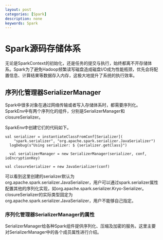 ```yaml
---
layout: post
categories: [Spark]
description: none
keywords: Spark
---
```

# Spark源码存储体系
无论是SparkContext的初始化，还是任务的提交与执行，始终都离不开存储体系。Spark为了避免Hadoop频繁读写磁盘造成磁盘I/O成为性能瓶颈，优先会将配置信息、计算结果等数据存入内存，这极大地提升了系统的执行效率。

## 序列化管理器SerializerManager
Spark中很多对象在通过网络传输或者写入存储体系时，都需要序列化。SparkEnv中有两个序列化的组件，分别是SerializerManager和closureSerializer。

SparkEnv中创建它们的代码如下。
```
val serializer = instantiateClassFromConf[Serializer](
    "spark.serializer", "org.apache.spark.serializer.JavaSerializer")
  logDebug(s"Using serializer: $ {serializer.getClass}")

  val serializerManager = new SerializerManager(serializer, conf, ioEncryptionKey)

val closureSerializer = new JavaSerializer(conf)
```
可以看到这里创建的serializer默认为org.apache.spark.serializer.JavaSerializer，用户可以通过spark.serializer属性配置其他的序列化实现，如org.apache.spark.serializer.Kryo-Serializer。closureSerializer的实际类型固定为org.apache.spark.serializer.JavaSerializer，用户不能够自己指定。

### 序列化管理器SerializerManager的属性
SerializerManager给各种Spark组件提供序列化、压缩及加密的服务。这里主要对SerializerManager中的各个成员属性进行介绍。

































